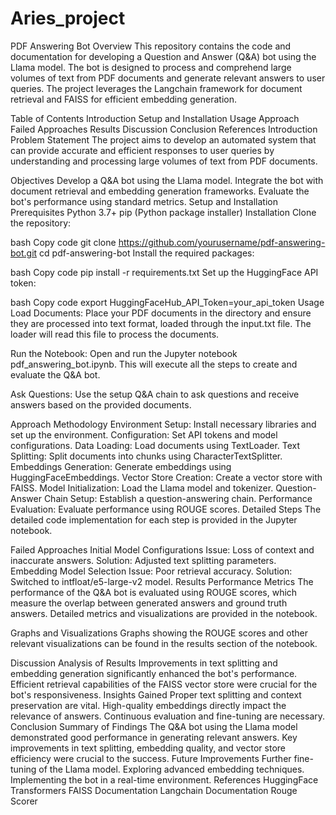 # Aries_project
PDF Answering Bot
Overview
This repository contains the code and documentation for developing a Question and Answer (Q&A) bot using the Llama model. The bot is designed to process and comprehend large volumes of text from PDF documents and generate relevant answers to user queries. The project leverages the Langchain framework for document retrieval and FAISS for efficient embedding generation.

Table of Contents
Introduction
Setup and Installation
Usage
Approach
Failed Approaches
Results
Discussion
Conclusion
References
Introduction
Problem Statement
The project aims to develop an automated system that can provide accurate and efficient responses to user queries by understanding and processing large volumes of text from PDF documents.

Objectives
Develop a Q&A bot using the Llama model.
Integrate the bot with document retrieval and embedding generation frameworks.
Evaluate the bot's performance using standard metrics.
Setup and Installation
Prerequisites
Python 3.7+
pip (Python package installer)
Installation
Clone the repository:

bash
Copy code
git clone https://github.com/yourusername/pdf-answering-bot.git
cd pdf-answering-bot
Install the required packages:

bash
Copy code
pip install -r requirements.txt
Set up the HuggingFace API token:

bash
Copy code
export HuggingFaceHub_API_Token=your_api_token
Usage
Load Documents:
Place your PDF documents in the directory and ensure they are processed into text format, loaded through the input.txt file. The loader will read this file to process the documents.

Run the Notebook:
Open and run the Jupyter notebook pdf_answering_bot.ipynb. This will execute all the steps to create and evaluate the Q&A bot.

Ask Questions:
Use the setup Q&A chain to ask questions and receive answers based on the provided documents.

Approach
Methodology
Environment Setup: Install necessary libraries and set up the environment.
Configuration: Set API tokens and model configurations.
Data Loading: Load documents using TextLoader.
Text Splitting: Split documents into chunks using CharacterTextSplitter.
Embeddings Generation: Generate embeddings using HuggingFaceEmbeddings.
Vector Store Creation: Create a vector store with FAISS.
Model Initialization: Load the Llama model and tokenizer.
Question-Answer Chain Setup: Establish a question-answering chain.
Performance Evaluation: Evaluate performance using ROUGE scores.
Detailed Steps
The detailed code implementation for each step is provided in the Jupyter notebook.

Failed Approaches
Initial Model Configurations
Issue: Loss of context and inaccurate answers.
Solution: Adjusted text splitting parameters.
Embedding Model Selection
Issue: Poor retrieval accuracy.
Solution: Switched to intfloat/e5-large-v2 model.
Results
Performance Metrics
The performance of the Q&A bot is evaluated using ROUGE scores, which measure the overlap between generated answers and ground truth answers. Detailed metrics and visualizations are provided in the notebook.

Graphs and Visualizations
Graphs showing the ROUGE scores and other relevant visualizations can be found in the results section of the notebook.

Discussion
Analysis of Results
Improvements in text splitting and embedding generation significantly enhanced the bot's performance.
Efficient retrieval capabilities of the FAISS vector store were crucial for the bot's responsiveness.
Insights Gained
Proper text splitting and context preservation are vital.
High-quality embeddings directly impact the relevance of answers.
Continuous evaluation and fine-tuning are necessary.
Conclusion
Summary of Findings
The Q&A bot using the Llama model demonstrated good performance in generating relevant answers.
Key improvements in text splitting, embedding quality, and vector store efficiency were crucial to the success.
Future Improvements
Further fine-tuning of the Llama model.
Exploring advanced embedding techniques.
Implementing the bot in a real-time environment.
References
HuggingFace Transformers
FAISS Documentation
Langchain Documentation
Rouge Scorer
